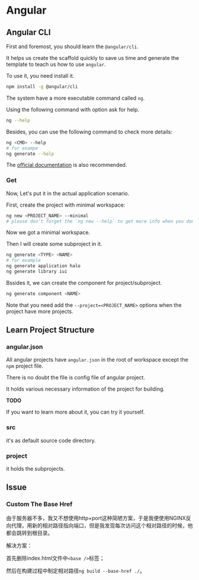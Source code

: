 # Angular

## Angular CLI

First and foremost, you should learn the `@angular/cli`.

It helps us create the scaffold quickly to save us time and generate the template to teach us how to use `angular`.

To use it, you need install it.

```sh
npm install -g @angular/cli
```

The system have a more executable command called `ng`.

Using the following command with option ask for help.

```sh
ng --help
```

Besides, you can use the following command to check more details:

```sh
ng <CMD> --help
# for exampe
ng generate --help
```

The [official documentation](https://angular.io/cli) is also recommended.

### Get 

Now, Let's put it in the actual application scenario.

First, create the project with minimal workspace:

```sh
ng new <PROJECT_NAME> --minimal
# please don't forget the `ng new --help` to get more info when you don't know its meanings
```

Now we got a minimal workspace.

Then I will create some subproject in it.

```sh
ng generate <TYPE> <NAME>
# for example
ng generate application halo
ng generate library iui
```

Bssides it, we can create the component for project/subproject.

```sh
ng generate component <NAME>
```

Note that you need add the `--project=<PROJECT_NAME>` options when the project have more projects.


## Learn Project Structure

### angular.json

All angular projects have `angular.json` in the root of workspace except the `npm` project file.

There is no doubt the file is config file of angular project.

It holds various necessary information of the project for building.

__TODO__

If you want to learn more about it, you can try it yourself.

### src

it's as default source code directory.

### project

it holds the subprojects.



## Issue

### Custom The Base Href

由于服务器不多，我又不想使用http+port这种简陋方案，于是我便使用NGINX反向代理，用新的相对路径指向端口，但是我发现每次访问这个相对路径的时候，他都会跳转到根目录。

解决方案：

首先删除index.html文件中`<base />`标签；

然后在构建过程中制定相对路径`ng build --base-href ./`。



